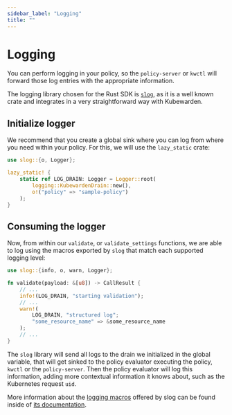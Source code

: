 ```yaml
---
sidebar_label: "Logging"
title: ""
---
```


# Logging

You can perform logging in your policy, so the `policy-server` or `kwctl` will forward those log
entries with the appropriate information.

The logging library chosen for the Rust SDK is [`slog`](https://github.com/slog-rs/slog), as it is a
well known crate and integrates in a very straightforward way with Kubewarden.

## Initialize logger

We recommend that you create a global sink where you can log from where you need within your policy. For this, we will use the `lazy_static` crate:

```rust
use slog::{o, Logger};

lazy_static! {
    static ref LOG_DRAIN: Logger = Logger::root(
        logging::KubewardenDrain::new(),
        o!("policy" => "sample-policy")
    );
}
```

## Consuming the logger

Now, from within our `validate`, or `validate_settings` functions, we are able to log using the macros exported by `slog` that match each supported logging level:

```rust
use slog::{info, o, warn, Logger};

fn validate(payload: &[u8]) -> CallResult {
    // ...
    info!(LOG_DRAIN, "starting validation");
    // ...
    warn!(
        LOG_DRAIN, "structured log";
        "some_resource_name" => &some_resource_name
    );
    // ...
}
```

The `slog` library will send all logs to the drain we initialized in the global variable, that will
get sinked to the policy evaluator executing the policy, `kwctl` or the `policy-server`. Then the
policy evaluator will log this information, adding more contextual information it knows about, such
as the Kubernetes request `uid`.

More information about the [logging macros](https://docs.rs/slog/2.7.0/slog/macro.log.html) offered
by slog can be found inside of [its documentation](https://docs.rs/slog/2.7.0/slog/index.html).
